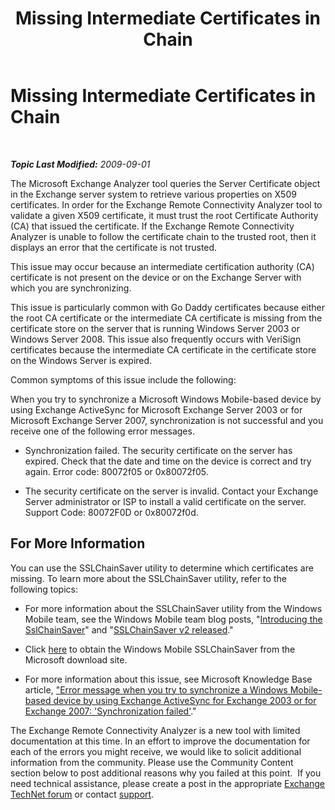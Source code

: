 ﻿---
title: Missing Intermediate Certificates in Chain
TOCTitle: Missing Intermediate Certificates in Chain
ms:assetid: 91978f64-5800-4514-8c0d-52f1cc57ff71
ms:mtpsurl: https://technet.microsoft.com/en-us/library/Ee410524(v=EXCHG.80)
ms:contentKeyID: 22766751
ms.date: 07/23/2014
mtps_version: v=EXCHG.80
---

<div data-xmlns="http://www.w3.org/1999/xhtml">

<div class="topic" data-xmlns="http://www.w3.org/1999/xhtml" data-msxsl="urn:schemas-microsoft-com:xslt" data-cs="http://msdn.microsoft.com/en-us/">

<div data-asp="http://msdn2.microsoft.com/asp">

# Missing Intermediate Certificates in Chain

</div>

<div id="mainSection">

<div id="mainBody">

<span> </span>

_**Topic Last Modified:** 2009-09-01_

The Microsoft Exchange Analyzer tool queries the Server Certificate object in the Exchange server system to retrieve various properties on X509 certificates. In order for the Exchange Remote Connectivity Analyzer tool to validate a given X509 certificate, it must trust the root Certificate Authority (CA) that issued the certificate. If the Exchange Remote Connectivity Analyzer is unable to follow the certificate chain to the trusted root, then it displays an error that the certificate is not trusted.

This issue may occur because an intermediate certification authority (CA) certificate is not present on the device or on the Exchange Server with which you are synchronizing.

This issue is particularly common with Go Daddy certificates because either the root CA certificate or the intermediate CA certificate is missing from the certificate store on the server that is running Windows Server 2003 or Windows Server 2008. This issue also frequently occurs with VeriSign certificates because the intermediate CA certificate in the certificate store on the Windows Server is expired.

Common symptoms of this issue include the following:

When you try to synchronize a Microsoft Windows Mobile-based device by using Exchange ActiveSync for Microsoft Exchange Server 2003 or for Microsoft Exchange Server 2007, synchronization is not successful and you receive one of the following error messages.

  - Synchronization failed. The security certificate on the server has expired. Check that the date and time on the device is correct and try again. Error code: 80072f05 or 0x80072f05.

  - The security certificate on the server is invalid. Contact your Exchange Server administrator or ISP to install a valid certificate on the server. Support Code: 80072F0D or 0x80072f0d.

<div>

## For More Information

You can use the SSLChainSaver utility to determine which certificates are missing. To learn more about the SSLChainSaver utility, refer to the following topics:

  - For more information about the SSLChainSaver utility from the Windows Mobile team, see the Windows Mobile team blog posts, "[Introducing the SslChainSaver](http://go.microsoft.com/fwlink/?linkid=161816)" and "[SSLChainSaver v2 released](http://go.microsoft.com/fwlink/?linkid=161817)."

  - Click [here](http://go.microsoft.com/fwlink/?linkid=161818) to obtain the Windows Mobile SSLChainSaver from the Microsoft download site.

  - For more information about this issue, see Microsoft Knowledge Base article, ["Error message when you try to synchronize a Windows Mobile-based device by using Exchange ActiveSync for Exchange 2003 or for Exchange 2007: 'Synchronization failed'](http://go.microsoft.com/fwlink/?linkid=3052%26kbid=927465)."

The Exchange Remote Connectivity Analyzer is a new tool with limited documentation at this time. In an effort to improve the documentation for each of the errors you might receive, we would like to solicit additional information from the community. Please use the Community Content section below to post additional reasons why you failed at this point.  If you need technical assistance, please create a post in the appropriate [Exchange TechNet forum](http://go.microsoft.com/fwlink/?linkid=73420) or contact [support](http://go.microsoft.com/fwlink/?linkid=8158).

</div>

</div>

<span> </span>

</div>

</div>

</div>

